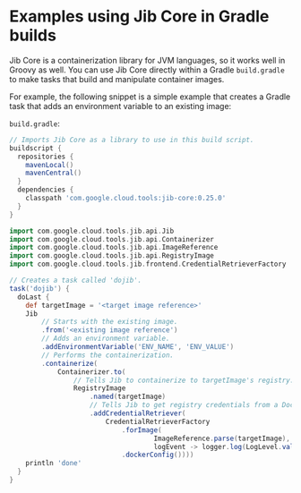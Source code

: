 # Examples using Jib Core in Gradle builds

Jib Core is a containerization library for JVM languages, so it works well in Groovy as well. You can use Jib Core directly within a Gradle `build.gradle` to make tasks that build and manipulate container images.

For example, the following snippet is a simple example that creates a Gradle task that adds an environment variable to an existing image:

`build.gradle`:

```groovy
// Imports Jib Core as a library to use in this build script.
buildscript {
  repositories {
    mavenLocal()
    mavenCentral()
  }
  dependencies {
    classpath 'com.google.cloud.tools:jib-core:0.25.0'
  }
}

import com.google.cloud.tools.jib.api.Jib
import com.google.cloud.tools.jib.api.Containerizer
import com.google.cloud.tools.jib.api.ImageReference
import com.google.cloud.tools.jib.api.RegistryImage
import com.google.cloud.tools.jib.frontend.CredentialRetrieverFactory

// Creates a task called 'dojib'.
task('dojib') {
  doLast { 
    def targetImage = '<target image reference>'
    Jib
        // Starts with the existing image.
        .from('<existing image reference')
        // Adds an environment variable.
        .addEnvironmentVariable('ENV_NAME', 'ENV_VALUE')
        // Performs the containerization.
        .containerize(
            Containerizer.to(
                // Tells Jib to containerize to targetImage's registry. 
                RegistryImage
                    .named(targetImage)
                    // Tells Jib to get registry credentials from a Docker config.
                    .addCredentialRetriever(
                        CredentialRetrieverFactory
                            .forImage(
                                    ImageReference.parse(targetImage),
                                    logEvent -> logger.log(LogLevel.valueOf(logEvent.getLevel().name()), logEvent.getMessage()))
                            .dockerConfig())))
    println 'done'
  }
}
```
